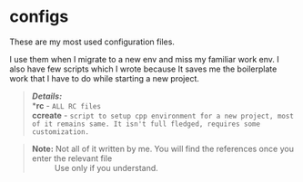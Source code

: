 

# configs

These are my most used configuration files.

 I use them when I migrate to a new env and miss my familiar work env.
 I also have few scripts which I wrote because It saves me the boilerplate work that I have to do while starting a new project.
> ***Details:*** <br>
> ***rc** - `ALL RC files`<br>
> **ccreate** - `script to setup cpp environment for a new project, most of it remains same. It isn't full fledged, requires some customization.`



> **Note:** Not all of it written by me. You will find the references once you enter the relevant file<br>
&nbsp;&nbsp;&nbsp;&nbsp;&nbsp;&nbsp;&nbsp;&nbsp;&nbsp;&nbsp;Use only if you understand.
 
